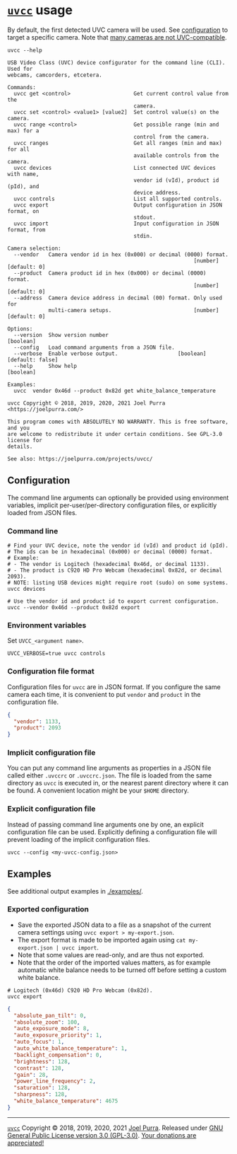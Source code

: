 # [`uvcc`](https://joelpurra.com/projects/uvcc/) usage

By default, the first detected UVC camera will be used. See [configuration](#configuration) to target a specific camera. Note that [many cameras are not UVC-compatible](https://en.wikipedia.org/wiki/List_of_USB_video_class_devices).

```shell
uvcc --help
```

```text
USB Video Class (UVC) device configurator for the command line (CLI). Used for
webcams, camcorders, etcetera.

Commands:
  uvcc get <control>                    Get current control value from the
                                        camera.
  uvcc set <control> <value1> [value2]  Set control value(s) on the camera.
  uvcc range <control>                  Get possible range (min and max) for a
                                        control from the camera.
  uvcc ranges                           Get all ranges (min and max) for all
                                        available controls from the camera.
  uvcc devices                          List connected UVC devices with name,
                                        vendor id (vId), product id (pId), and
                                        device address.
  uvcc controls                         List all supported controls.
  uvcc export                           Output configuration in JSON format, on
                                        stdout.
  uvcc import                           Input configuration in JSON format, from
                                        stdin.

Camera selection:
  --vendor   Camera vendor id in hex (0x000) or decimal (0000) format.
                                                           [number] [default: 0]
  --product  Camera product id in hex (0x000) or decimal (0000) format.
                                                           [number] [default: 0]
  --address  Camera device address in decimal (00) format. Only used for
             multi-camera setups.                          [number] [default: 0]

Options:
  --version  Show version number                                       [boolean]
  --config   Load command arguments from a JSON file.
  --verbose  Enable verbose output.                   [boolean] [default: false]
  --help     Show help                                                 [boolean]

Examples:
  uvcc  vendor 0x46d --product 0x82d get white_balance_temperature

uvcc Copyright © 2018, 2019, 2020, 2021 Joel Purra <https://joelpurra.com/>

This program comes with ABSOLUTELY NO WARRANTY. This is free software, and you
are welcome to redistribute it under certain conditions. See GPL-3.0 license for
details.

See also: https://joelpurra.com/projects/uvcc/
```

## Configuration

The command line arguments can optionally be provided using environment variables, implicit per-user/per-directory configuration files, or explicitly loaded from JSON files.

### Command line

```shell
# Find your UVC device, note the vendor id (vId) and product id (pId).
# The ids can be in hexadecimal (0x000) or decimal (0000) format.
# Example:
# - The vendor is Logitech (hexadecimal 0x46d, or decimal 1133).
# - The product is C920 HD Pro Webcam (hexadecimal 0x82d, or decimal 2093).
# NOTE: listing USB devices might require root (sudo) on some systems.
uvcc devices

# Use the vendor id and product id to export current configuration.
uvcc --vendor 0x46d --product 0x82d export
```

### Environment variables

Set `UVCC_<argument name>`.

```shell
UVCC_VERBOSE=true uvcc controls
```

### Configuration file format

Configuration files for `uvcc` are in JSON format. If you configure the same camera each time, it is convenient to put `vendor` and `product` in the configuration file.

```json
{
  "vendor": 1133,
  "product": 2093
}
```

### Implicit configuration file

You can put any command line arguments as properties in a JSON file called either `.uvccrc` or `.uvccrc.json`. The file is loaded from the same directory as `uvcc` is executed in, or the nearest parent directory where it can be found. A convenient location might be your `$HOME` directory.

### Explicit configuration file

Instead of passing command line arguments one by one, an explicit configuration file can be used. Explicitly defining a configuration file will prevent loading of the implicit configuration files.

```shell
uvcc --config <my-uvcc-config.json>
```

## Examples

See additional output examples in [./examples/](./examples/).

### Exported configuration

- Save the exported JSON data to a file as a snapshot of the current camera settings using `uvcc export > my-export.json`.
- The export format is made to be imported again using `cat my-export.json | uvcc import`.
- Note that some values are read-only, and are thus not exported.
- Note that the order of the imported values matters, as for example automatic white balance needs to be turned off before setting a custom white balance.

```shell
# Logitech (0x46d) C920 HD Pro Webcam (0x82d).
uvcc export
```

```json
{
  "absolute_pan_tilt": 0,
  "absolute_zoom": 100,
  "auto_exposure_mode": 8,
  "auto_exposure_priority": 1,
  "auto_focus": 1,
  "auto_white_balance_temperature": 1,
  "backlight_compensation": 0,
  "brightness": 128,
  "contrast": 128,
  "gain": 28,
  "power_line_frequency": 2,
  "saturation": 128,
  "sharpness": 128,
  "white_balance_temperature": 4675
}
```

---

[`uvcc`](https://joelpurra.com/projects/uvcc/) Copyright &copy; 2018, 2019, 2020, 2021 [Joel Purra](https://joelpurra.com/). Released under [GNU General Public License version 3.0 (GPL-3.0)](https://www.gnu.org/licenses/gpl.html). [Your donations are appreciated!](https://joelpurra.com/donate/)
